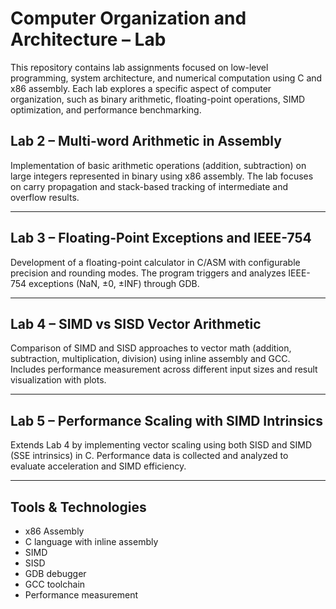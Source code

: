 # Computer Organization and Architecture – Lab 

This repository contains lab assignments focused on low-level programming, system architecture, and numerical computation using C and x86 assembly. 
Each lab explores a specific aspect of computer organization, such as binary arithmetic, floating-point operations, SIMD optimization, and performance benchmarking.


## Lab 2 – Multi-word Arithmetic in Assembly

Implementation of basic arithmetic operations (addition, subtraction) on large integers represented in binary using x86 assembly. 
The lab focuses on carry propagation and stack-based tracking of intermediate and overflow results.

---

## Lab 3 – Floating-Point Exceptions and IEEE-754

Development of a floating-point calculator in C/ASM with configurable precision and rounding modes. 
The program triggers and analyzes IEEE-754 exceptions (NaN, ±0, ±INF) through GDB.

---

## Lab 4 – SIMD vs SISD Vector Arithmetic

Comparison of SIMD and SISD approaches to vector math (addition, subtraction, multiplication, division) using inline assembly and GCC. 
Includes performance measurement across different input sizes and result visualization with plots.

---

## Lab 5 – Performance Scaling with SIMD Intrinsics

Extends Lab 4 by implementing vector scaling using both SISD and SIMD (SSE intrinsics) in C. Performance data is collected and analyzed to 
evaluate acceleration and SIMD efficiency.

---

## Tools & Technologies

- x86 Assembly
- C language with inline assembly
- SIMD 
- SISD 
- GDB debugger
- GCC toolchain
- Performance measurement

